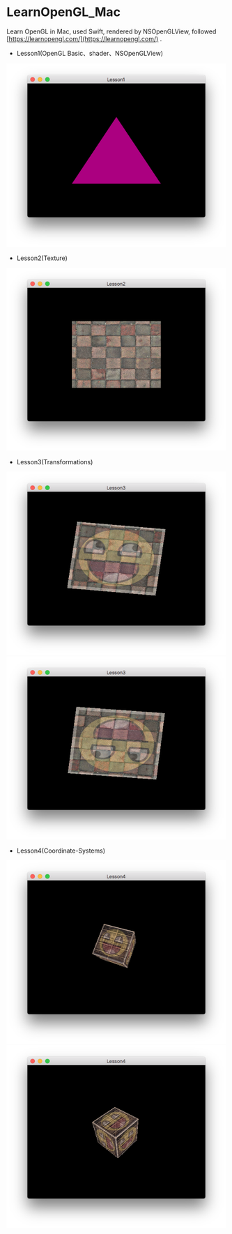 # LearnOpenGL_Mac
Learn OpenGL in Mac, used Swift, rendered by NSOpenGLView, followed [https://learnopengl.com/](https://learnopengl.com/) .

- Lesson1(OpenGL Basic、shader、NSOpenGLView)

![Lesson1](./ScreenShot/Lesson1.png)

- Lesson2(Texture)

![Lesson2](./ScreenShot/Lesson2.png)

- Lesson3(Transformations)

![Lesson3](./ScreenShot/Lesson3-2.png)  
![Lesson3](./ScreenShot/Lesson3-1.png)

- Lesson4(Coordinate-Systems)

![Lesson4](./ScreenShot/Lesson4-1.png)
![Lesson4](./ScreenShot/Lesson4-2.png)